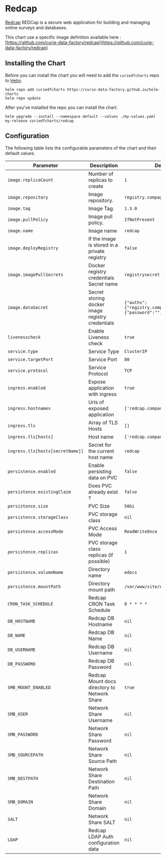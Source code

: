 # Redcap

[Redcap](https://www.project-redcap.org/) REDCap is a secure web application for building and managing online surveys and databases.

This chart use a specific image definition available here : [https://github.com/curie-data-factory/redcap](https://github.com/curie-data-factory/redcap)

## Installing the Chart

Before you can install the chart you will need to add the `curiedfcharts` repo to [Helm](https://helm.sh/).

```shell
helm repo add curiedfcharts https://curie-data-factory.github.io/helm-charts
helm repo update
```

After you've installed the repo you can install the chart.

```shell
helm upgrade --install --namespace default --values ./my-values.yaml my-release curiedfcharts/redcap
```

## Configuration

The following table lists the configurable parameters of the chart and their default values.


| Parameter                        | Description                                      | Default                                                             |
|----------------------------------|--------------------------------------------------|---------------------------------------------------------------------|
| `image.replicaCount`             | Number of replicas to create                     | `1`                                                                 |
| `image.repository`               | Image repository.                                | `registry.compagny.com/redcap`                                      |
| `image.tag`                      | Image Tag.                                       | `1.3.0`                                                             |
| `image.pullPolicy`               | Image pull policy.                               | `IfNotPresent`                                                      |
| `image.name`                     | Image name                                       | `redcap`                                                            |
| `image.deployRegistry`           | If the image is stored in a private registry     | `false`                                                             |
| `image.imagePullSecrets`         | Docker registry credentials Secret name          | `registrysecret`                                                    |
| `image.dataSecret`               | Secret storing docker image registry credentials | `{"auths":{"registry.compagny.com":{"password":"","username":""}}}` |
| `livenesscheck`                  | Enable Liveness check                            | `true`                                                              |
| `service.type`                   | Service Type                                     | `ClusterIP`                                                         |
| `service.targetPort`             | Service Port                                     | `80`                                                                |
| `service.protocol`               | Service Protocol                                 | `TCP`                                                               |
| `ingress.enabled`                | Expose application with ingress                  | `true`                                                              |
| `ingress.hostnames`              | Urls of exposed application                      | `['redcap.company.com']`                                            |
| `ingress.tls`                    | Array of TLS Hosts                               | `[]`                                                                |
| `ingress.tls[hosts]`             | Host name                                        | `['redcap.company.com']`                                            |
| `ingress.tls[hosts[secretName]]` | Secret for the current host name                 | `redcap`                                                            |
| `persistence.enabled`            | Enable persisting data on PVC                    | `false`                                                             |
| `persistence.existingClaim`      | Does PVC already exist ?                         | `false`                                                             |
| `persistence.size`               | PVC Size                                         | `50Gi`                                                              |
| `persistence.storageClass`       | PVC storage class                                | `nil`                                                               |
| `persistence.accessMode`         | PVC Access Mode                                  | `ReadWriteOnce`                                                     |
| `persistence.replicas`           | PVC storage class replicas (if possible)         | `1`                                                                 |
| `persistence.volumeName`         | Directory name                                   | `edocs`                                                             |
| `persistence.mountPath`          | Directory mount path                             | `/var/www/site/edocs`                                               |
| `CRON_TASK_SCHEDULE`             | Redcap CRON Task Schedule                        | `0 * * * *`                                                         |
| `DB_HOSTNAME`                    | Redcap DB Hostname                               | `nil`                                                               |
| `DB_NAME`                        | Redcap DB Name                                   | `nil`                                                               |
| `DB_USERNAME`                    | Redcap DB Username                               | `nil`                                                               |
| `DB_PASSWORD`                    | Redcap DB Password                               | `nil`                                                               |
| `SMB_MOUNT_ENABLED`              | Redcap Mount docs directory to Network Share     | `true`                                                              |
| `SMB_USER`                       | Network Share Username                           | `nil`                                                               |
| `SMB_PASSWORD`                   | Network Share Password                           | `nil`                                                               |
| `SMB_SOURCEPATH`                 | Network Share Source Path                        | `nil`                                                               |
| `SMB_DESTPATH`                   | Network Share Destination Path                   | `nil`                                                               |
| `SMB_DOMAIN`                     | Network Share Domain                             | `nil`                                                               |
| `SALT`                           | Network Share SALT                               | `nil`                                                               |
| `LDAP`                           | Redcap LDAP Auth configuration data              | `nil`                                                               |

